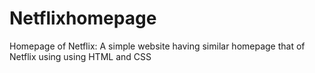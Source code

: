 # Netflixhomepage
Homepage of Netflix: A simple website having similar homepage that of Netflix using using HTML and CSS
